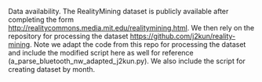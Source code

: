 Data availability. The RealityMining dataset is publicly available after completing the form http://realitycommons.media.mit.edu/realitymining.html. We then rely on the repository for processing the dataset https://github.com/j2kun/reality-mining. Note we adapt the code from this repo for processing the dataset and include the modified script here as well for reference (a_parse_bluetooth_nw_adapted_j2kun.py). We also include the script for creating dataset by month. 
